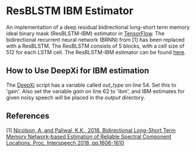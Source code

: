 # ResBLSTM IBM Estimator

An implementation of a deep residual bidirectional long-short term memory ideal binary mask (ResBLSTM-IBM) estimator in [TensorFlow](https://www.tensorflow.org/). The bidirectional recurrent neural network (BRNN) from [1] has been replaced with a ResBLSTM. The ResBLSTM consists of 5 blocks, with a cell size of 512 for each LSTM cell. The ResBLSTM-IBM estimator can be found [here](https://github.com/anicolson/DeepXi).

## How to Use DeepXi for IBM estimation
The [DeepXi](https://github.com/anicolson/DeepXi) script has a variable called *out_type* on line 54. Set this to 'gain'. Also set the variable *gain* on line 62 to 'ibm', and IBM estimates for given noisy speech will be placed in the *output* directory.

## References
[1] [Nicolson, A. and Paliwal, K.K., 2018. Bidirectional Long-Short Term Memory Network-based Estimation of Reliable Spectral Component Locations. Proc. Interspeech 2018, pp.1606-1610](https://www.isca-speech.org/archive/Interspeech_2018/pdfs/1134.pdf)
